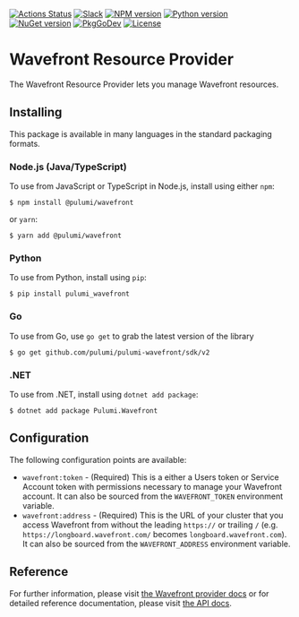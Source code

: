 [![Actions Status](https://github.com/pulumi/pulumi-wavefront/workflows/master/badge.svg)](https://github.com/pulumi/pulumi-wavefront/actions)
[![Slack](http://www.pulumi.com/images/docs/badges/slack.svg)](https://slack.pulumi.com)
[![NPM version](https://badge.fury.io/js/%40pulumi%2Fwavefront.svg)](https://www.npmjs.com/package/@pulumi/wavefront)
[![Python version](https://badge.fury.io/py/pulumi-wavefront.svg)](https://pypi.org/project/pulumi-wavefront)
[![NuGet version](https://badge.fury.io/nu/pulumi.wavefront.svg)](https://badge.fury.io/nu/pulumi.wavefront)
[![PkgGoDev](https://pkg.go.dev/badge/github.com/pulumi/pulumi-wavefront/sdk/go)](https://pkg.go.dev/github.com/pulumi/pulumi-wavefront/sdk/go)
[![License](https://img.shields.io/npm/l/%40pulumi%2Fpulumi.svg)](https://github.com/pulumi/pulumi-wavefront/blob/master/LICENSE)

# Wavefront Resource Provider

The Wavefront Resource Provider lets you manage Wavefront resources.

## Installing

This package is available in many languages in the standard packaging formats.

### Node.js (Java/TypeScript)

To use from JavaScript or TypeScript in Node.js, install using either `npm`:

    $ npm install @pulumi/wavefront

or `yarn`:

    $ yarn add @pulumi/wavefront

### Python

To use from Python, install using `pip`:

    $ pip install pulumi_wavefront

### Go

To use from Go, use `go get` to grab the latest version of the library

    $ go get github.com/pulumi/pulumi-wavefront/sdk/v2

### .NET

To use from .NET, install using `dotnet add package`:

    $ dotnet add package Pulumi.Wavefront

## Configuration

The following configuration points are available:

- `wavefront:token` - (Required) This is a either a Users token or Service Account token with permissions necessary to
  manage your Wavefront account. It can also be sourced from the `WAVEFRONT_TOKEN` environment variable.
- `wavefront:address` - (Required) This is the URL of your cluster that you access Wavefront from without the leading `https://`
  or trailing `/` (e.g. `https://longboard.wavefront.com/` becomes `longboard.wavefront.com`). It can also be sourced
  from the `WAVEFRONT_ADDRESS` environment variable.

## Reference

For further information, please visit [the Wavefront provider docs](https://www.pulumi.com/docs/intro/cloud-providers/wavefront)
or for detailed reference documentation, please visit [the API docs](https://www.pulumi.com/docs/reference/pkg/wavefront).
